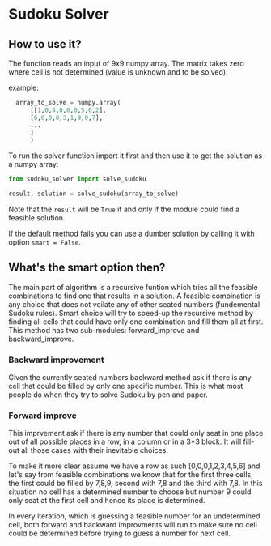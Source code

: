 # Sudoku Solver

## How to use it?
The function reads an input of 9x9 numpy array.
The matrix takes zero where cell is not determined (value is unknown and to be solved).

example:
```python
  array_to_solve = numpy.array(
      [[1,0,4,0,0,0,5,0,2],
      [6,0,0,0,3,1,9,0,7],
      ...
      ]
      )
```

To run the solver function import it first and then use it to get the solution as a numpy array:


 ```python
 from sudoku_solver import solve_sudoku

 result, solution = solve_sudoku(array_to_solve)
```
 Note that the `result` will be `True` if and only if the module could find a feasible solution.

 If the default method fails you can use a dumber solution by calling it with option `smart = False`.


 ## What's the smart option then?
The main part of algorithm is a recursive funtion which tries all the feasible combinations to find one that results in a solution. A feasible combination is any choice that does not voilate any of other seated numbers (fundemental Sudoku rules).
Smart choice will try to speed-up the recursive method by finding all cells that could have only one combination and fill them all at first. This method has two sub-modules: forward_improve and backward_improve.

### Backward improvement
Given the currently seated numbers backward method ask if there is any cell that could be filled by only one specific number. This is what most people do when they try to solve Sudoku by pen and paper.

### Forward improve
This imprvement ask if there is any number that could only seat in one place out of all possible places in a row, in a column or in a 3*3 block. It will fill-out all those cases with their inevitable choices.

To make it more clear assume we have a row as such
[0,0,0,1,2,3,4,5,6]
and let's say from feasible combinations we know that for the first three cells, the first could be filled by 7,8,9, second with 7,8 and the third with 7,8. In this situation no cell has a determined number to choose but number 9 could only seat at the first cell and hence its place is determined.

In every iteration, which is guessing a feasible number for an undetermined cell, both forward and backward improvments will run to make sure no cell could be determined before trying to guess a number for next cell.
